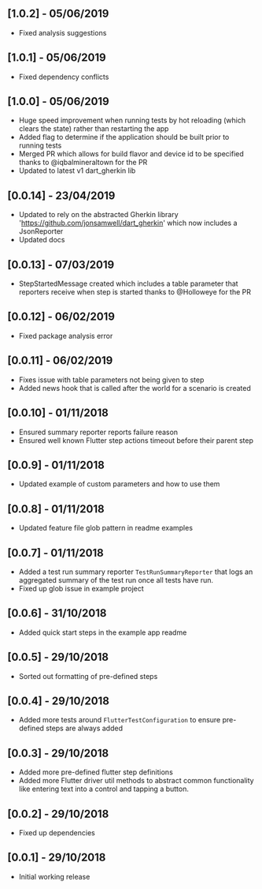 ## [1.0.2] - 05/06/2019
* Fixed analysis suggestions

## [1.0.1] - 05/06/2019
* Fixed dependency conflicts

## [1.0.0] - 05/06/2019
* Huge speed improvement when running tests by hot reloading (which clears the state) rather than restarting the app
* Added flag to determine if the application should be built prior to running tests
* Merged PR which allows for build flavor and device id to be specified thanks to @iqbalmineraltown for the PR
* Updated to latest v1 dart_gherkin lib

## [0.0.14] - 23/04/2019
* Updated to rely on the abstracted Gherkin library 'https://github.com/jonsamwell/dart_gherkin' which now includes a JsonReporter
* Updated docs

## [0.0.13] - 07/03/2019
* StepStartedMessage created which includes a table parameter that reporters receive when step is started thanks to @Holloweye for the PR

## [0.0.12] - 06/02/2019
* Fixed package analysis error

## [0.0.11] - 06/02/2019

* Fixes issue with table parameters not being given to step
* Added news hook that is called after the world for a scenario is created

## [0.0.10] - 01/11/2018

* Ensured summary reporter reports failure reason
* Ensured well known Flutter step actions timeout before their parent step

## [0.0.9] - 01/11/2018

* Updated example of custom parameters and how to use them

## [0.0.8] - 01/11/2018

* Updated feature file glob pattern in readme examples

## [0.0.7] - 01/11/2018

* Added a test run summary reporter `TestRunSummaryReporter` that logs an aggregated summary of the test run once all tests have run.
* Fixed up glob issue in example project

## [0.0.6] - 31/10/2018

* Added quick start steps in the example app readme

## [0.0.5] - 29/10/2018

* Sorted out formatting of pre-defined steps

## [0.0.4] - 29/10/2018

* Added more tests around `FlutterTestConfiguration` to ensure pre-defined steps are always added

## [0.0.3] - 29/10/2018

* Added more pre-defined flutter step definitions
* Added more Flutter driver util methods to abstract common functionality like entering text into a control and tapping a button.

## [0.0.2] - 29/10/2018

* Fixed up dependencies

## [0.0.1] - 29/10/2018

* Initial working release
